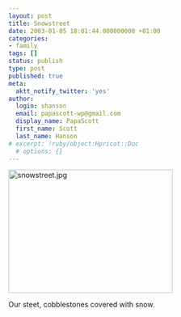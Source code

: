 ```yaml
---
layout: post
title: Snowstreet
date: 2003-01-05 18:01:44.000000000 +01:00
categories:
- family
tags: []
status: publish
type: post
published: true
meta:
  aktt_notify_twitter: 'yes'
author:
  login: shanson
  email: papascott-wp@gmail.com
  display_name: PapaScott
  first_name: Scott
  last_name: Hanson
# excerpt: !ruby/object:Hpricot::Doc
  # options: {}
---
```

<p><img alt="snowstreet.jpg" src="http://www.papascott.de/wordpress/wp-content/uploads/2003/01/snowstreet.jpg" width="325" height="244" border="0" /></p>
<p>Our steet, cobblestones covered with snow.</p>

